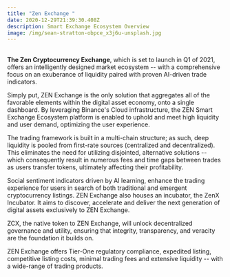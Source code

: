 ```yaml
---
title: "Zen Exchange "
date: 2020-12-29T21:39:30.408Z
description: Smart Exchange Ecosystem Overview
image: /img/sean-stratton-obpce_x3j6u-unsplash.jpg
---
```

\
**The Zen Cryptocurrency Exchange**, which is set to launch in Q1 of 2021, offers an intelligently designed market ecosystem -- with a comprehensive focus on an exuberance of liquidity paired with proven AI-driven trade indicators.

Simply put, ZEN Exchange is the only solution that aggregates all of the favorable elements within the digital asset economy, onto a single dashboard. By leveraging Binance's Cloud infrastructure, the ZEN Smart Exchange Ecosystem platform is enabled to uphold and meet high liquidity and user demand, optimizing the user experience. 

The trading framework is built in a multi-chain structure; as such, deep liquidity is pooled from first-rate sources (centralized and decentralized). This eliminates the need for utilizing disjointed, alternative solutions -- which consequently result in numerous fees and time gaps between trades as users transfer tokens, ultimately affecting their profitability. 

Social sentiment indicators driven by AI learning, enhance the trading experience for users in search of both traditional and emergent cryptocurrency listings. ZEN Exchange also houses an incubator, the ZenX Incubator. It aims to discover, accelerate and deliver the next generation of digital assets exclusively to ZEN Exchange. 

ZCX, the native token to ZEN Exchange, will unlock decentralized governance and utility, ensuring that integrity, transparency, and veracity are the foundation it builds on. 

ZEN Exchange offers Tier-One regulatory compliance, expedited listing, competitive listing costs, minimal trading fees and extensive liquidity -- with a wide-range of trading products.